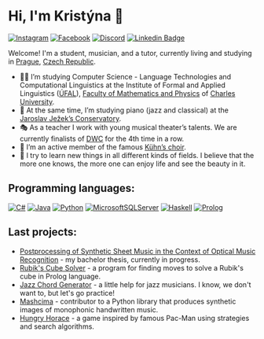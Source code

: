 # Hi, I'm Kristýna 👋

<!---
Kristyna-Harvanova/Kristyna-Harvanova is a ✨ special ✨ repository because its `README.md` (this file) appears on your GitHub profile.
You can click the Preview link to take a look at your changes.

https://ileriayo.github.io/markdown-badges/

https://aleksandarpopovic.com/Easiest-way-to-set-up-your-Github-profile-page/
--->

<!---
[![Instagram Badge](https://img.shields.io/badge/-@kristynaharvanova-purple?style=flat-square&logo=instagram&logoColor=white&link=https://www.instagram.com/kristynaharvanova/)](https://www.instagram.com/kristynaharvanova/)
--->
[![Instagram](https://img.shields.io/badge/@kristynaharvanova-%23E4405F.svg?style=flat-square&logo=Instagram&logoColor=white)](https://www.instagram.com/kristynaharvanova/)
[![Facebook](https://img.shields.io/badge/Kristýna_Harvanová-%231877F2.svg?style=flat-square&logo=Facebook&logoColor=white)](https://www.facebook.com/kristyna.harvanova)
[![Discord](https://img.shields.io/badge/kristynaharvanova-%235865F2.svg?style=flat-square&logo=discord&logoColor=white)](https://www.discordapp.com/users/kristynaharvanova)
[![Linkedin Badge](https://img.shields.io/badge/Kristýna_Harvanová-blue?style=flat&logo=Linkedin&logoColor=white)](https://www.linkedin.com/in/kristýna-harvanová-65588629a)
<!---
[![Gmail Badge](https://img.shields.io/badge/-jessicalim813-c14438?style=flat&logo=Gmail&logoColor=white&link=mailto:jessicalim813@gmail.com)](mailto:jessicalim813@gmail.com)
--->

Welcome! I'm a student, musician, and a tutor, currently living and studying in [Prague](https://en.wikipedia.org/wiki/Prague), [Czech Republic](https://en.wikipedia.org/wiki/Czech_Republic).

- 👩‍💻 I’m studying Computer Science - Language Technologies and Computational Linguistics at the Institute of Formal and Applied Linguistics ([ÚFAL](https://ufal.mff.cuni.cz)), [Faculty of Mathematics and Physics](https://www.mff.cuni.cz/en) of [Charles University](https://cuni.cz/UKEN-1.html).
- 🎹 At the same time, I’m studying piano (jazz and classical) at the [Jaroslav Ježek’s Conservatory](https://www.kjj.cz/).
- 🎭 As a teacher I work with young musical theater’s talents. We are currently finalists of [DWC](https://www.dwcworld.com) for the 4th time in a row.
- 🎤 I’m an active member of the famous [Kühn’s choir](https://www.kuhnchoir.cz/en).
- 💖 I try to learn new things in all different kinds of fields. I believe that the more one knows, the more one can enjoy life and see the beauty in it.


## Programming languages:
[![C#](https://img.shields.io/badge/c%23-%23239120.svg?style=for-the-badge&logo=c-sharp&logoColor=white)](https://dotnet.microsoft.com/en-us/languages/csharp)
[![Java](https://img.shields.io/badge/java-%23ED8B00.svg?style=for-the-badge&logo=openjdk&logoColor=white)](https://www.java.com/en/)
[![Python](https://img.shields.io/badge/python-3670A0?style=for-the-badge&logo=python&logoColor=ffdd54)](https://www.python.org)
[![MicrosoftSQLServer](https://img.shields.io/badge/Microsoft%20SQL%20Server-CC2927?style=for-the-badge&logo=microsoft%20sql%20server&logoColor=white)](https://www.microsoft.com/en-us/sql-server)
[![Haskell](https://img.shields.io/badge/Haskell-5e5086?style=for-the-badge&logo=haskell&logoColor=white)](https://www.haskell.org/)
[![Prolog](https://img.shields.io/badge/Prolog-black?style=for-the-badge)](https://www.swi-prolog.org/)

## Last projects:
- [Postprocessing of Synthetic Sheet Music in the Context of Optical Music Recognition](https://github.com/Kristyna-Harvanova/Bachelor-Thesis) - my bachelor thesis, currently in progress.
- [Rubik's Cube Solver](https://github.com/Kristyna-Harvanova/Non-procedural-Programming/tree/main/_Program) - a program for finding moves to solve a Rubik's cube in Prolog language.
- [Jazz Chord Generator](https://github.com/Kristyna-Harvanova/Jazz-Chord-Generator) - a little help for jazz musicians. I know, we don't want to, but let's go practice!
- [Mashcima](https://github.com/Jirka-Mayer/Mashcima2) - contributor to a Python library that produces synthetic images of monophonic handwritten music.
- [Hungry Horace](https://github.com/Kristyna-Harvanova/Hungry-Horace/tree/main) - a game inspired by famous Pac-Man using strategies and search algorithms.
